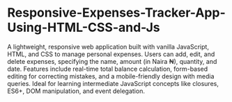 # Responsive-Expenses-Tracker-App-Using-HTML-CSS-and-Js
A lightweight, responsive web application built with vanilla JavaScript, HTML, and CSS to manage personal expenses. 
Users can add, edit, and delete expenses, specifying the name, amount (in Naira ₦), quantity, and date. 
Features include real-time total balance calculation, form-based editing for correcting mistakes, and a mobile-friendly design with media queries. 
Ideal for learning intermediate JavaScript concepts like closures, ES6+, DOM manipulation, and event delegation.
